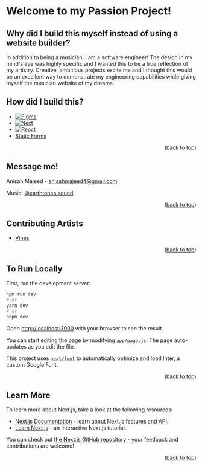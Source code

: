 <a name="readme-top"></a>

# Welcome to my Passion Project!

## Why did I build this myself instead of using a website builder?

In addition to being a musician, I am a software engineer! The design in my mind's eye was highly specific and I wanted this to be a true reflection of my artistry. Creative, ambitious projects excite me and I thought this would be an excellent way to demonstrate my engineering capabilities while giving myself the musician website of my dreams. 

## How did I build this?

* [![Figma][Figma]][Figma-url]
* [![Next][Next.js]][Next-url]
* [![React][React.js]][React-url]
* [Static Forms]([Static-Forms-url])

<p align="right">(<a href="#readme-top">back to top</a>)</p>

<!-- CONTACT -->
## Message me!

Anisah Majeed - anisahmajeed4@gmail.com

Music: [@earthtones.sound](https://instagram.com/earthtones.sound)

<p align="right">(<a href="#readme-top">back to top</a>)</p>


<!-- ACKNOWLEDGMENTS -->
## Contributing Artists

* [Vines](https://www.rawpixel.com/)

<p align="right">(<a href="#readme-top">back to top</a>)</p>

## To Run Locally

First, run the development server:

```bash
npm run dev
# or
yarn dev
# or
pnpm dev
```

Open [http://localhost:3000](http://localhost:3000) with your browser to see the result.

You can start editing the page by modifying `app/page.js`. The page auto-updates as you edit the file.

This project uses [`next/font`](https://nextjs.org/docs/basic-features/font-optimization) to automatically optimize and load Inter, a custom Google Font.

<p align="right">(<a href="#readme-top">back to top</a>)</p>

## Learn More

To learn more about Next.js, take a look at the following resources:

- [Next.js Documentation](https://nextjs.org/docs) - learn about Next.js features and API.
- [Learn Next.js](https://nextjs.org/learn) - an interactive Next.js tutorial.

You can check out [the Next.js GitHub repository](https://github.com/vercel/next.js/) - your feedback and contributions are welcome!

<p align="right">(<a href="#readme-top">back to top</a>)</p>

[Next.js]: https://img.shields.io/badge/next.js-000000?style=for-the-badge&logo=nextdotjs&logoColor=white
[Next-url]: https://nextjs.org/
[React.js]: https://img.shields.io/badge/React-20232A?style=for-the-badge&logo=react&logoColor=61DAFB
[React-url]: https://reactjs.org/
[Figma]: https://img.shields.io/badge/Figma-FFFFFF?style=for-the-badge&logo=figma&logoColor=F24E1E
[Figma-url]: https://www.figma.com/
[Static-Forms-url]: https://www.staticforms.xyz/
